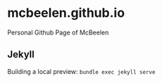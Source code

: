 # mcbeelen.github.io
Personal Github Page of McBeelen



## Jekyll

Building a local preview:
```bundle exec jekyll serve```



